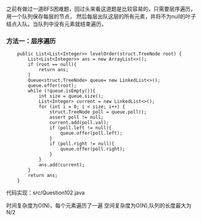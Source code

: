 之前有做过一道BFS困难题，回过头来看这道题是比较容易的，只需要层序遍历，用一个队列保存每层的节点，
然后每层出队这层的所有元素，并将不为null的叶子结点入队。当队列中没有元素就结束遍历。

### 方法一：层序遍历

~~~
    public List<List<Integer>> levelOrder(struct.TreeNode root) {
        List<List<Integer>> ans = new ArrayList<>();
        if (root == null){
            return ans;
        }
        Queue<struct.TreeNode> queue= new LinkedList<>();
        queue.offer(root);
        while (!queue.isEmpty()){
            int size = queue.size();
            List<Integer> current = new LinkedList<>();
            for (int i = 0; i < size; i++) {
                struct.TreeNode poll = queue.poll();
                assert poll != null;
                current.add(poll.val);
                if (poll.left != null){
                    queue.offer(poll.left);
                }
                if (poll.right != null){
                    queue.offer(poll.right);
                }
            }
            ans.add(current);
        }
        return ans;
    }
~~~

代码实现：src/Question102.java

时间复杂度为O(N)，每个元素遍历了一遍
空间复杂度为O(N),队列的长度最大为 N/2